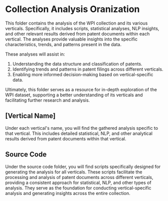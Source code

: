 # Collection Analysis Oranization

This folder contains the analysis of the WPI collection and its various verticals. Specifically, it includes scripts, statistical analyses, NLP insights, and other relevant results derived from patent documents within each vertical. The analyses provide valuable insights into the specific characteristics, trends, and patterns present in the data.

These analyses will assist in:

1. Understanding the data structure and classification of patents.
2. Identifying trends and patterns in patent filings across different verticals.
3. Enabling more informed decision-making based on vertical-specific data.

Ultimately, this folder serves as a resource for in-depth exploration of the WPI dataset, supporting a better understanding of its verticals and facilitating further research and analysis.

## [Vertical Name] 
Under each vertical's name, you will find the gathered analysis specific to that vertical. This includes detailed statistical, NLP, and other analytical results derived from patent documents within that vertical. 

## Source Code
Under the source code folder, you will find scripts specifically designed for generating the analysis for all verticals. These scripts facilitate the processing and analysis of patent documents across different verticals, providing a consistent approach for statistical, NLP, and other types of analysis. They serve as the foundation for conducting vertical-specific analysis and generating insights across the entire collection.
